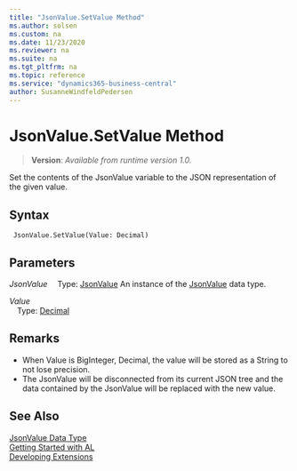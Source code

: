 ```yaml
---
title: "JsonValue.SetValue Method"
ms.author: solsen
ms.custom: na
ms.date: 11/23/2020
ms.reviewer: na
ms.suite: na
ms.tgt_pltfrm: na
ms.topic: reference
ms.service: "dynamics365-business-central"
author: SusanneWindfeldPedersen
---
```

[//]: # (START>DO_NOT_EDIT)
[//]: # (IMPORTANT:Do not edit any of the content between here and the END>DO_NOT_EDIT.)
[//]: # (Any modifications should be made in the .xml files in the ModernDev repo.)
# JsonValue.SetValue Method
> **Version**: _Available from runtime version 1.0._

Set the contents of the JsonValue variable to the JSON representation of the given value.


## Syntax
```
 JsonValue.SetValue(Value: Decimal)
```
## Parameters
*JsonValue*
&emsp;Type: [JsonValue](jsonvalue-data-type.md)
An instance of the [JsonValue](jsonvalue-data-type.md) data type.

*Value*  
&emsp;Type: [Decimal](../decimal/decimal-data-type.md)  
  



[//]: # (IMPORTANT: END>DO_NOT_EDIT)

## Remarks 
- When Value is BigInteger, Decimal, the value will be stored as a String to not lose precision.
- The JsonValue will be disconnected from its current JSON tree and the data contained by the JsonValue will be replaced with the new value.


## See Also
[JsonValue Data Type](jsonvalue-data-type.md)  
[Getting Started with AL](../../devenv-get-started.md)  
[Developing Extensions](../../devenv-dev-overview.md)